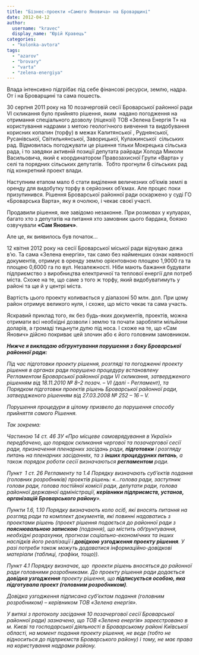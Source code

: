 ```yaml
---
title: "Бізнес-проекти «Самого Яновича» на Броварщині"
date: 2012-04-12
author: 
  username: "kravec"
  display_name: "Юрій Кравець"
categories: 
  - "kolonka-avtora"
tags: 
  - "azarov"
  - "brovary"
  - "varta"
  - "zelena-energiya"
---
```


Влада інтенсивно підгрібає під себе фінансові ресурси, землю, надра. От і на Броварщині та сама пошесть.

30 серпня 2011 року на 10 позачерговій сесії Броварської районної ради VI скликання було прийнято рішення, яким  надано погодження на отримання спеціального дозволу (ліцензії) ТОВ «Зелена Енергія Т» на користування надрами з метою геологічного вивчення та видобування корисних копалин (торфу) в межах Калитянської , Руднянської, Русанівської, Світильнянської, Заворицької, Кулажинської  сільських рад. Відмовилась погоджувати це рішення тільки Мокрецька сільська рада, і то завдяки активній позиції депутата райради Холода Миколи Васильовича, який є координатором Правозахисної Групи «Варта» у селі та порядних сільських депутатів.  Тобто прогнули 6 сільських рад під конкретний проект влади.

Наступним етапом мало б стати виділення величезних об’ємів землі в оренду для видобутку торфу в серйозних об’ємах. Але процес поки призупинився. Рішення Броварської районної ради оскаржено у суді ГО «Броварська Варта», яку я очолюю, і чекає своєї участі.

Продавили рішення, яке завідомо незаконне. При розмовах у кулуарах, багато хто з депутатів на питання хто замовник цього бардака, боязко озвучували **«Сам Янович»**.

Але це, як виявилось був початок… <!--more-->

12 квітня 2012 року на сесії Броварської міської ради відчуваю дежа в’ю. Та сама «Зелена енергія», так само без найменших ознак наявності документів, отримує в оренду землю орієнтовною площею 1,9000 га та площею 0,6000 га по вул. Незалежності. Ніби мають бажання будувати підприємство з виробництва електричної та теплової енергії для потреб міста. Схоже на те, що саме з того ж торфу, який видобуватимуть у районі та ще й у центрі міста.

Вартість цього проекту коливається у діапазоні 50 млн. дол. При цому район отримує великого нуля, і схоже, що місто чекає та сама участь.

Яскравий приклад того, як без будь-яких документів, проектів, можна отримати всі необхідні дозволи і землю та почати заробляти мільйони доларів, а громаді тицьнути дулю під носа. І схоже на те, що «Сам Янович» дійсно покриває цей злочин або є його головним замовником.

**_Нижче я викладаю обгрунтування порушення з боку Броварської районної ради:_**

_Під час підготовки проекту рішення, розгляді та погодженні проекту рішення в органах ради порушено процедуру встановлену Регламентом Броварської районної ради VI скликання, затвердженого рішенням від 18.11.2010 № 8–2 позач. – VІ (далі - Регламент), та Порядком підготовки проектів рішень Броварської районної ради, затвердженого рішенням від 27.03.2008 № 252 – 16 – V._

_Порушення процедури в цілому призвело до порушення способу прийняття самого Рішення._

_Так зокрема:_

_Частиною 14 ст. 46 ЗУ «Про місцеве самоврядування в Україні» передбачено, що порядок скликання чергової та позачергової сесії ради, призначення пленарних засідань ради, **підготовки** і розгляду питань на пленарних засіданнях, та з **інших процедурних питань**, а також порядок роботи сесії визначаються **регламентом** ради._

_Пункт  1 ст. 26 Регламенту та 1.4 Порядку визначають суб’єктів подання (головних розробників) проектів рішень: «…голова ради, заступник голови ради, голова постійної комісії ради, депутати ради, голова районної державної адміністрації, **керівники підприємств, установ, організацій Броварського району**»._

_Пункти 1.6, 1.10 Порядку визначають коло осіб, які вносять питання на розгляд ради та комплект документів, які повинні надаватись з проектами рішень (проект рішення подається до районної ради з **пояснювальною запискою** (подання), що містить обґрунтування, необхідні розрахунки, прогнози соціально-економічних та інших наслідків його реалізації і **довідкою** **узгодження проекту рішення**. У разі потреби також можуть додаватися інформаційно-довідкові матеріали (таблиці, графіки, тощо))._

_Пункт 4.1 Порядку визначає, що  проекти рішень вносяться до районної ради головними розробниками. До проекту рішення ради додається **довідка узгодження** проекту рішення, що **підписується особою, яка підготувала проект (головним розробником)**._

_Довідка узгодження підписана суб’єктом подання (головним розробником) – керівником ТОВ «Зелена енергія»._

_У витязі з протоколу засідання 10 позачергової сесії Броварської районної ради) зазначено, що ТОВ «Зелена енергія» зареєстровано в м. Києві та господарської діяльності в Броварському районі Київської області, на момент подання проекту рішення, не веде (тобто не відноситься до підприємств Броварського району) і тому, не має права на користування надрами району._
